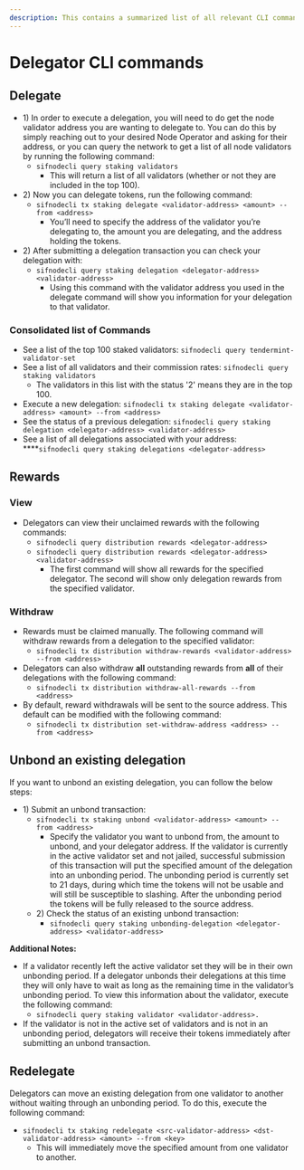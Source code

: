 ```yaml
---
description: This contains a summarized list of all relevant CLI commands for delegators
---
```


# Delegator CLI commands

## Delegate

* 1\) In order to execute a delegation, you will need to do get the node validator address you are wanting to delegate to. You can do this by simply reaching out to your desired Node Operator and asking for their address, or you can query the network to get a list of all node validators by running the following command:
  * `sifnodecli query staking validators`
    * This will return a list of all validators \(whether or not they are included in the top 100\). 
* 2\) Now you can  delegate tokens, run the following command:
  * `sifnodecli tx staking delegate <validator-address> <amount> --from <address>`
    * You’ll need to specify the address of the validator you’re delegating to, the amount you are delegating, and the address holding the tokens.
* 2\) After submitting a delegation transaction you can check your delegation with:
  * `sifnodecli query staking delegation <delegator-address> <validator-address>`
    * Using this command with the validator address you used in the delegate command will show you information for your delegation to that validator.

### Consolidated list of Commands

* See a list of the top 100 staked validators:  `sifnodecli query tendermint-validator-set`
* See a list of all validators and their commission rates:  `sifnodecli query staking validators`
  * The validators in this list with the status '2' means they are in the top 100.
* Execute a new delegation: `sifnodecli tx staking delegate <validator-address> <amount> --from <address>`
* See the status of a previous delegation: `sifnodecli query staking delegation <delegator-address> <validator-address>`
* See a list of all delegations associated with your address: ****`sifnodecli query staking delegations <delegator-address>`

## **Rewards**

### **View**

* Delegators can view their unclaimed rewards with the following commands: 
  * `sifnodecli query distribution rewards <delegator-address>` 
  * `sifnodecli query distribution rewards <delegator-address> <validator-address>`
    * The first command will show all rewards for the specified delegator. The second will show only delegation rewards from the specified validator.

### Withdraw

* Rewards must be claimed manually. The following command will withdraw rewards from a delegation to the specified validator:
  * `sifnodecli tx distribution withdraw-rewards <validator-address> --from <address>` 
* Delegators can also withdraw **all** outstanding rewards from **all** of their delegations with the following command:
  * `sifnodecli tx distribution withdraw-all-rewards --from <address>`
* By default, reward withdrawals will be sent to the source address. This default can be modified with the following command:
  * `sifnodecli tx distribution set-withdraw-address <address> --from <address>`

## **Unbond an existing delegation**

If you want to unbond an existing delegation, you can follow the below steps:

* 1\) Submit an unbond transaction:
  * `sifnodecli tx staking unbond <validator-address> <amount> --from <address>` 
    * Specify the validator you want to unbond from, the amount to unbond, and your delegator address. If the validator is currently in the active validator set and not jailed, successful submission of this transaction will put the specified amount of the delegation into an unbonding period. The unbonding period is currently set to 21 days, during which time the tokens will not be usable and will still be susceptible to slashing. After the unbonding period the tokens will be fully released to the source address.
  * 2\) Check the status of an existing unbond transaction:
    * `sifnodecli query staking unbonding-delegation <delegator-address> <validator-address>`

**Additional Notes:**

* If a validator recently left the active validator set they will be in their own unbonding period. If a delegator unbonds their delegations at this time they will only have to wait as long as the remaining time in the validator’s unbonding period. To view this information about the validator, execute the following command:
  * `sifnodecli query staking validator <validator-address>.`
* If the validator is not in the active set of validators and is not in an unbonding period, delegators will receive their tokens immediately after submitting an unbond transaction.

## **Redelegate**

Delegators can move an existing delegation from one validator to another without waiting through an unbonding period. To do this, execute the following command:

* `sifnodecli tx staking redelegate <src-validator-address> <dst-validator-address> <amount> --from <key>`
  * This will immediately move the specified amount from one validator to another.



